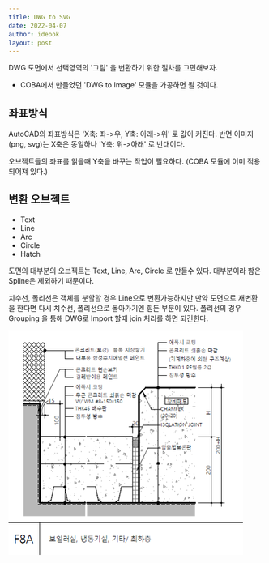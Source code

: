 ```yaml
---
title: DWG to SVG
date: 2022-04-07
author: ideook
layout: post
---
```


DWG 도면에서 선택영역의 '그림' 을 변환하기 위한 절차를 고민해보자.

* COBA에서 만들었던 'DWG to Image' 모듈을 가공하면 될 것이다.

## 좌표방식
AutoCAD의 좌표방식은 'X축: 좌->우, Y축: 아래->위' 로 값이 커진다. 반면 이미지(png, svg)는 X축은 동일하나 'Y축: 위->아래' 로 반대이다.

오브젝트들의 좌표를 읽을때 Y축을 바꾸는 작업이 필요하다. (COBA 모듈에 이미 적용되어져 있다.)

## 변환 오브젝트
- Text
- Line
- Arc
- Circle
- Hatch

도면의 대부분의 오브젝트는 Text, Line, Arc, Circle 로 만들수 있다. 대부분이라 함은 Spline은 제외하기 때문이다.

치수선, 폴리선은 객체를 분할할 경우 Line으로 변환가능하지만 만약 도면으로 재변환을 한다면 다시 치수선, 폴리선으로 돌아가기엔 힘든 부분이 있다. 폴리선의 경우 Grouping 을 통해 DWG로 Import 할때 join 처리를 하면 되긴한다.

![](images/2022-04-07-18-17-01.png)

